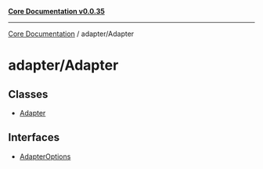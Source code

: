 [**Core Documentation v0.0.35**](../../README.md)

***

[Core Documentation](../../modules.md) / adapter/Adapter

# adapter/Adapter

## Classes

- [Adapter](classes/Adapter.md)

## Interfaces

- [AdapterOptions](interfaces/AdapterOptions.md)
